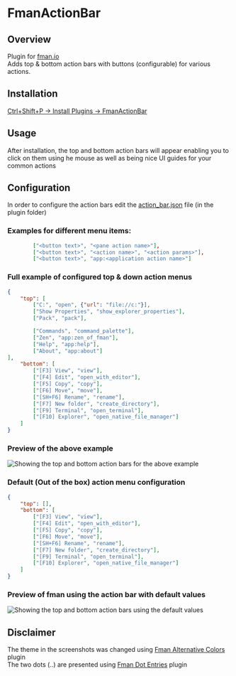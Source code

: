 # FmanActionBar
## Overview
Plugin for [fman.io](https://fman.io)  
Adds top & bottom action bars with buttons (configurable) for various actions.

## Installation
[Ctrl+Shift+P -> Install Plugins -> FmanActionBar](https://fman.io/docs/installing-plugins)

## Usage
After installation, the top and bottom action bars will appear enabling you to click on them using he mouse as well as being nice UI guides for your common actions

## Configuration
In order to configure the action bars edit the [action_bar.json](action_bar.json) file (in the plugin folder)

### Examples for different menu items:
```json
        ["<button text>", "<pane action name>"],
        ["<button text>", "<action name>", "<action params>"],
        ["<button text>", "app:<application action name>"]
```

### Full example of configured top & down action menus
```json
{
    "top": [
        ["C:", "open", {"url": "file://c:"}],
        ["Show Properties", "show_explorer_properties"],
        ["Pack", "pack"],

        ["Commands", "command_palette"],
        ["Zen", "app:zen_of_fman"],
        ["Help", "app:help"],
        ["About", "app:about"]
],
    "bottom": [
        ["[F3] View", "view"],
        ["[F4] Edit", "open_with_editor"],
        ["[F5] Copy", "copy"],
        ["[F6] Move", "move"],
        ["[SH+F6] Rename", "rename"],
        ["[F7] New folder", "create_directory"],
        ["[F9] Terminal", "open_terminal"],
        ["[F10] Explorer", "open_native_file_manager"]
    ]
}
```

### Preview of the above example
![Showing the top and bottom action bars for the above example](https://user-images.githubusercontent.com/1760091/129923829-7afeb159-b0a6-4e05-b74b-8f0a959f070a.jpg)

### Default (Out of the box) action menu configuration
```json
{
    "top": [],
    "bottom": [
        ["[F3] View", "view"],
        ["[F4] Edit", "open_with_editor"],
        ["[F5] Copy", "copy"],
        ["[F6] Move", "move"],
        ["[SH+F6] Rename", "rename"],
        ["[F7] New folder", "create_directory"],
        ["[F9] Terminal", "open_terminal"],
        ["[F10] Explorer", "open_native_file_manager"]
    ]
}
```

### Preview of fman using the action bar with default values
![Showing the top and bottom action bars using the default values](https://user-images.githubusercontent.com/1760091/129923918-f130004a-5ce0-42c4-8ca8-2dbcec79c07a.jpg)

## Disclaimer
The theme in the screenshots was changed using [Fman Alternative Colors](https://github.com/strayge/FmanAlternativeColors) plugin  
The two dots (..) are presented using [Fman Dot Entries](https://github.com/strayge/FmanDotEntries) plugin  
